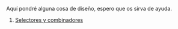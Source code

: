 Aquí pondré alguna cosa de diseño, espero que os sirva de ayuda.

1. [Selectores y combinadores](<Selectores y combinadores>)